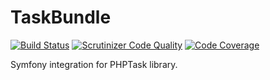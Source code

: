 # TaskBundle

[![Build Status](https://travis-ci.org/php-task/TaskBundle.svg?branch=master)](https://travis-ci.org/php-task/PHPTaskBundle?branch=master)
[![Scrutinizer Code Quality](https://scrutinizer-ci.com/g/php-task/TaskBundle/badges/quality-score.png?b=master)](https://scrutinizer-ci.com/g/php-task/TaskBundle/?branch=master)
[![Code Coverage](https://scrutinizer-ci.com/g/php-task/TaskBundle/badges/coverage.png?b=master)](https://scrutinizer-ci.com/g/php-task/TaskBundle/?branch=master)

Symfony integration for PHPTask library.
